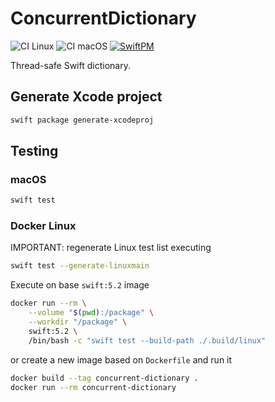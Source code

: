 # ConcurrentDictionary

![CI Linux](https://github.com/horothesun/ConcurrentDictionary/workflows/CI%20Linux/badge.svg)
![CI macOS](https://github.com/horothesun/ConcurrentDictionary/workflows/CI%20macOS/badge.svg)
[![SwiftPM](https://img.shields.io/badge/SwiftPM-Compatible-brightgreen.svg)](https://swift.org/package-manager/)

Thread-safe Swift dictionary.

## Generate Xcode project

```bash
swift package generate-xcodeproj
```

## Testing

### macOS

```bash
swift test
```

### Docker Linux

IMPORTANT: regenerate Linux test list executing

```bash
swift test --generate-linuxmain
```

Execute on base `swift:5.2` image

```bash
docker run --rm \
    --volume "$(pwd):/package" \
    --workdir "/package" \
    swift:5.2 \
    /bin/bash -c "swift test --build-path ./.build/linux"
```

or create a new image based on `Dockerfile` and run it

```bash
docker build --tag concurrent-dictionary .
docker run --rm concurrent-dictionary
```
